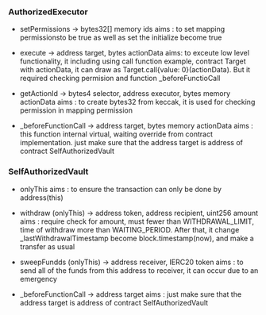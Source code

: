 ### AuthorizedExecutor
- setPermissions -> bytes32[] memory ids
aims : to set mapping permissionsto be true as well as set the initialize become true

- execute -> address target, bytes actionData
aims: to exceute low level functionality, it including using call function
example, contract Target with actionData, it can draw as Target.call{value: 0}(actionData). But it required checking permision and function _beforeFunctioCall

- getActionId -> bytes4 selector, address executor, bytes memory actionData
aims : to create bytes32 from keccak, it is used for checking permission in mapping permission

- _beforeFunctionCall -> address target, bytes memory actionData
aims : this function internal virtual, waiting override from contract implementation. just make sure that the address target is address of contract SelfAuthorizedVault

### SelfAuthorizedVault
- onlyThis 
aims : to ensure the transaction can only be done by address(this)

- withdraw (onlyThis) -> address token, address recipient, uint256 amount
aims : require check for amount, must fewer than WITHDRAWAL_LIMIT, time of withdraw more than WAITING_PERIOD. After that, it change _lastWithdrawalTimestamp become block.timestamp(now), and make a transfer as usual

- sweepFundds (onlyThis) -> address receiver, IERC20 token 
aims : to send all of the funds from this address to receiver, it can occur due to an emergency

- _beforeFunctionCall -> address target
aims : just make sure that the address target is address of contract SelfAuthorizedVault
